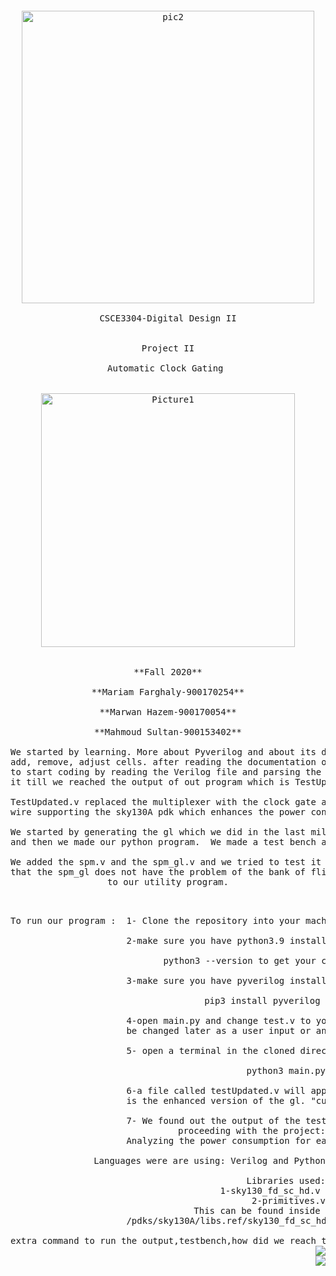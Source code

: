 <pre>
<p align="center">

<img width="468" alt="pic2" src="https://user-images.githubusercontent.com/60003290/100896572-6d310f00-34c7-11eb-960c-9ff59812e98d.png"><br />
CSCE3304-Digital Design II<br />

Project II

Automatic Clock Gating <br />

<img width="406" alt="Picture1" src="https://user-images.githubusercontent.com/60003290/100896517-5ee2f300-34c7-11eb-9fe4-9dac5985eda4.png">


**Fall 2020**

**Mariam Farghaly-900170254**

**Marwan Hazem-900170054**

**Mahmoud Sultan-900153402**

We started by learning. More about Pyverilog and about its data structure and how to
add, remove, adjust cells. after reading the documentation of pyverilog, We were able
to start coding by reading the Verilog file and parsing the required cells and adjusting
it till we reached the output of out program which is TestUpdated.v

TestUpdated.v replaced the multiplexer with the clock gate and adjust all the required 
wire supporting the sky130A pdk which enhances the power consumption of the circuit.

We started by generating the gl which we did in the last milestone, now we did it on multiple bits, 
and then we made our python program.  We made a test bench and it showed the correct signals and output.

We added the spm.v and the spm_gl.v and we tried to test it using our utlity program the thing is 
that the spm_gl does not have the problem of the bank of flipflops that's why it does zero changes 
to our utility program.
<div style="text-align: right"> 

To run our program :  1- Clone the repository into your machine.<br />
                      2-make sure you have python3.9 installed by running command <br />
                             python3 --version to get your current version<br />
                      3-make sure you have pyverilog installed by running this command<br />
                             pip3 install pyverilog <br />
                      4-open main.py and change test.v to your required verilog file "can 
                      be changed later as a user input or an argument"<br />
                      5- open a terminal in the cloned directory and run the script by<br />
                              python3 main.py<br />
                      6-a file called testUpdated.v will appear in your directory this 
                      is the enhanced version of the gl. "currently supporting sky130A only"<br />
                      7- We found out the output of the testbench file(tb.v) using gtk-wave.
proceeding with the project:
                      Analyzing the power consumption for each of the test cells.
                      
Languages were are using: Verilog and Python

Libraries used:
                      1-sky130_fd_sc_hd.v 
                      2-primitives.v
                      This can be found inside 
                      /pdks/sky130A/libs.ref/sky130_fd_sc_hd
                      
extra command to run the output,testbench,how did we reach the gatelevel netlist can be found in read.txt
<img src="https://user-images.githubusercontent.com/60003290/101016244-2dbefd00-3571-11eb-9853-3d0c289ceda4.jpeg">
<img src="https://user-images.githubusercontent.com/60003290/101016874-07e62800-3572-11eb-989d-a5bd6ec449c1.jpeg">

 </div>
                    
</p>
</pre>

